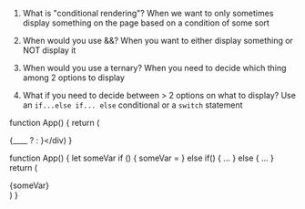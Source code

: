 1. What is "conditional rendering"?
   When we want to only sometimes display something on the page
   based on a condition of some sort

2. When would you use &&?
   When you want to either display something or NOT display it

3. When would you use a ternary?
   When you need to decide which thing among 2 options to display

4. What if you need to decide between > 2 options on
   what to display?
   Use an `if...else if... else` conditional or a `switch` statement

function App() {
return (<div>{\_\_\_\_ ? <SomeJSXElement /> : <SomeOtherElement>}</div)
}

function App() {
let someVar
if () {
someVar = <SomeJSX />
} else if() {
...
} else {
...
}
return (
<div>{someVar}</div>
)
}
